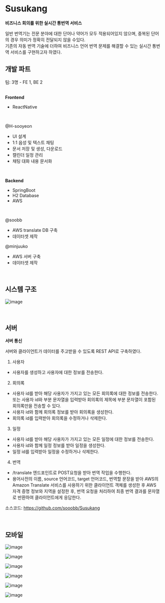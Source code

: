 # Susukang
**비즈니스 회의를 위한 실시간 통번역 서비스**

일반 번역기는 전문 분야에 대한 단어나 약어가 모두 적용되어있지 않으며, 중복된 단어의 경우 의미가 정확히 전달되지 않을 수있다.</br>
기존의 자동 번역 기술에 더하여 비즈니스 언어 번역 문제를 해결할 수 있는 실시간 통번역 서비스를 구현하고자 하였다.

<h2>개발 파트</h2>
팀: 3명 - FE 1, BE 2

</br>
</br>

**Frontend**
- ReactNative

</br>

@H-sooyeon
- UI 설계
- 1:1 음성 및 텍스트 채팅
- 문서 저장 및 생성, 다운로드
- 캘린더 일정 관리
- 채팅 대화 내용 문서화

</br>

**Backend**
- SpringBoot
- H2 Database
- AWS

</br>

@soobb
- AWS translate DB 구축
- 데이터셋 제작

@minjuuko 
- AWS 서버 구축
- 데이터셋 제작

</br>

<h2>시스템 구조</h2>

![image](https://github.com/H-sooyeon/Susukang/assets/56586470/31e5de14-e3de-4bc2-826d-b0e06a597c8c)

</br>

<h2>서버</h2>

**서버 통신**

서버와 클라이언트가 데이터를 주고받을 수 있도록 REST API로 구축하였다. 
1) 사용자 
- 사용자를 생성하고 사용자에 대한 정보를 전송한다.
2) 회의록
- 사용자 id를 받아 해당 사용자가 가지고 있는 모든 회의록에 대한 정보를 전송한다.
또는 사용자 id와 부분 문자열을 입력받아 회의록의 제목에 부분 문자열이 포함된 회의록만을 전송할 수 있다.
- 사용자 id와 함께 회의록 정보를 받아 회의록을 생성한다.
- 회의록 id를 입력받아 회의록을 수정하거나 삭제한다.
3) 일정
- 사용자 id를 받아 해당 사용자가 가지고 있는 모든 일정에 대한 정보를 전송한다.
- 사용자 id와 함께 일정 정보를 받아 일정을 생성한다.
- 일정 id를 입력받아 일정을 수정하거나 삭제한다.
4) 번역
- /translate 엔드포인트로 POST요청을 받아 번역 작업을 수행한다.
- 용어사전의 이름, source 언어코드, target 언어코드, 번역할 문장을 받아 AWS의 Amazon Translate 서비스를 사용하기 위한 클라이언트 객체를 생성한 후 AWS 자격 증명 정보와 지역을 설정한 후, 번역 요청을 처리하여 최종 번역 결과를 문자열로 반환하여 클라이언트에게 응답한다.

소스코드: https://github.com/sooobb/Susukang

</br>

<h2>모바일</h2>

![image](https://github.com/H-sooyeon/Susukang/assets/56586470/ce491d75-a3fb-45eb-bccb-08d5d40738e1)

![image](https://github.com/H-sooyeon/Susukang/assets/56586470/0e90b3bb-b224-428e-ade9-15e93c6e45b9)

![image](https://github.com/H-sooyeon/Susukang/assets/56586470/e9a4bd7c-543b-40fd-8024-3305eff737ec)

![image](https://github.com/H-sooyeon/Susukang/assets/56586470/a604a901-01a1-4c05-84b9-42cf53e84a26)

![image](https://github.com/H-sooyeon/Susukang/assets/56586470/8388ec8d-08bb-422e-9610-98383d51c698)

![image](https://github.com/H-sooyeon/Susukang/assets/56586470/d7b16d99-f1bd-4b44-b3a5-951ba7ec37ee)
